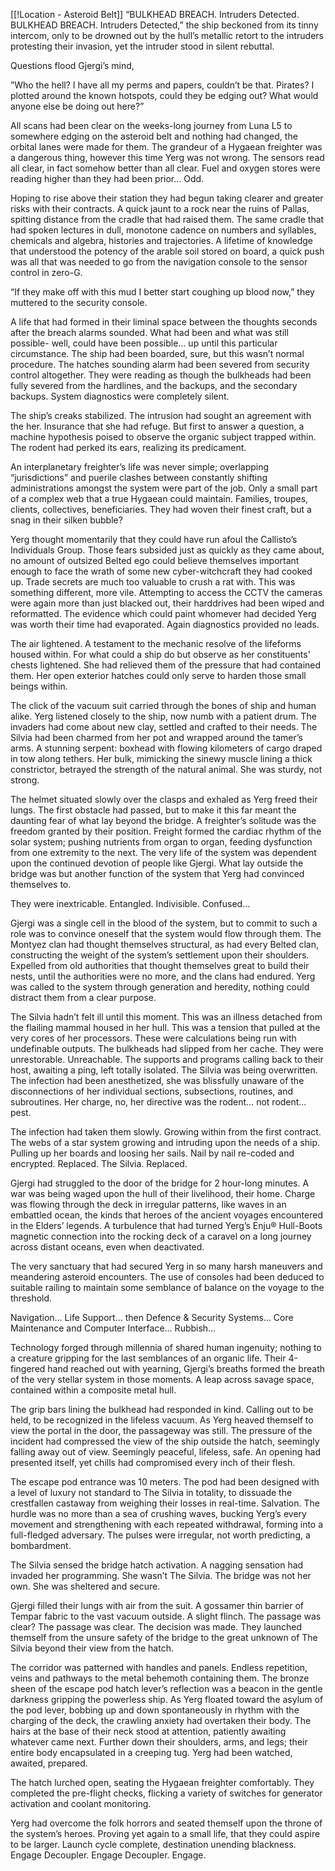 [[!Location - Asteroid Belt]]
“BULKHEAD BREACH. Intruders Detected. BULKHEAD BREACH. Intruders Detected,” the ship beckoned from its tinny intercom, only to be drowned out by the hull’s metallic retort to the intruders protesting their invasion, yet the intruder stood in silent rebuttal.

Questions flood Gjergi’s mind,

”Who the hell? I have all my perms and papers, couldn’t be that. Pirates? I plotted around the known hotspots, could they be edging out? What would anyone else be doing out here?”

All scans had been clear on the weeks-long journey from Luna L5 to somewhere edging on the asteroid belt and nothing had changed, the orbital lanes were made for them. The grandeur of a Hygaean freighter was a dangerous thing, however this time Yerg was not wrong. The sensors read all clear, in fact somehow better than all clear. Fuel and oxygen stores were reading higher than they had been prior… Odd.

Hoping to rise above their station they had begun taking clearer and greater risks with their contracts. A quick jaunt to a rock near the ruins of Pallas, spitting distance from the cradle that had raised them. The same cradle that had spoken lectures in dull, monotone cadence on numbers and syllables, chemicals and algebra, histories and trajectories. A lifetime of knowledge that understood the potency of the arable soil stored on board, a quick push was all that was needed to go from the navigation console to the sensor control in zero-G. 

“If they make off with this mud I better start coughing up blood now,” they muttered to the security console.

A life that had formed in their liminal space between the thoughts seconds after the breach alarms sounded. What had been and what was still possible- well, could have been possible… up until this particular circumstance. The ship had been boarded, sure, but this wasn’t normal procedure. The hatches sounding alarm had been severed from security control altogether. They were reading as though the bulkheads had been fully severed from the hardlines, and the backups, and the secondary backups. System diagnostics were completely silent.

The ship’s creaks stabilized. The intrusion had sought an agreement with the her. Insurance that she had refuge. But first to answer a question, a machine hypothesis poised to observe the organic subject trapped within. The rodent had perked its ears, realizing its predicament.

An interplanetary freighter’s life was never simple; overlapping “jurisdictions” and puerile clashes between constantly shifting administrations amongst the system were part of the job. Only a small part of a complex web that a true Hygaean could maintain. Families, troupes, clients, collectives, beneficiaries. They had woven their finest craft, but a snag in their silken bubble?

Yerg thought momentarily that they could have run afoul the Callisto’s Individuals Group. Those fears subsided just as quickly as they came about, no amount of outsized Belted ego could believe themselves important enough to face the wrath of some new cyber-witchcraft they had cooked up. Trade secrets are much too valuable to crush a rat with. This was something different, more vile. Attempting to access the CCTV the cameras were again more than just blacked out, their harddrives had been wiped and reformatted. The evidence which could paint whomever had decided Yerg was worth their time had evaporated. Again diagnostics provided no leads.

The air lightened. A testament to the mechanic resolve of the lifeforms housed within. For what could a ship do but observe as her constituents' chests lightened. She had relieved them of the pressure that had contained them. Her open exterior hatches could only serve to harden those small beings within.

The click of the vacuum suit carried through the bones of ship and human alike. Yerg listened closely to the ship, now numb with a patient drum. The invaders had come about new clay, settled and crafted to their needs. The Silvia had been charmed from her pot and wrapped around the tamer’s arms. A stunning serpent: boxhead with flowing kilometers of cargo draped in tow along tethers. Her bulk, mimicking the sinewy muscle lining a thick constrictor, betrayed the strength of the natural animal. She was sturdy, not strong.

The helmet situated slowly over the clasps and exhaled as Yerg freed their lungs. The first obstacle had passed, but to make it this far meant the daunting fear of what lay beyond the bridge. A freighter’s solitude was the freedom granted by their position. Freight formed the cardiac rhythm of the solar system; pushing nutrients from organ to organ, feeding dysfunction from one extremity to the next. The very life of the system was dependent upon the continued devotion of people like Gjergi. What lay outside the bridge was but another function of the system that Yerg had convinced themselves to.

They were inextricable. Entangled. Indivisible. Confused…

Gjergi was a single cell in the blood of the system, but to commit to such a role was to convince oneself that the system would flow through them. The Montyez clan had thought themselves structural, as had every Belted clan, constructing the weight of the system’s settlement upon their shoulders. Expelled from old authorities that thought themselves great to build their nests, until the authorities were no more, and the clans had endured. Yerg was called to the system through generation and heredity, nothing could distract them from a clear purpose.

The Silvia hadn’t felt ill until this moment. This was an illness detached from the flailing mammal housed in her hull. This was a tension that pulled at the very cores of her processors. These were calculations being run with undefinable outputs. The bulkheads had slipped from her cache. They were unrestorable. Unreachable. The supports and programs calling back to their host, awaiting a ping, left totally isolated. The Silvia was being overwritten. The infection had been anesthetized, she was blissfully unaware of the disconnections of her individual sections, subsections, routines, and subroutines. Her charge, no, her directive was the rodent… not rodent… pest. 

The infection had taken them slowly. Growing within from the first contract. The webs of a star system growing and intruding upon the needs of a ship. Pulling up her boards and loosing her sails. Nail by nail re-coded and encrypted. Replaced. The Silvia. Replaced.

Gjergi had struggled to the door of the bridge for 2 hour-long minutes. A war was being waged upon the hull of their livelihood, their home. Charge was flowing through the deck in irregular patterns, like waves in an embattled ocean, the kinds that heroes of the ancient voyages encountered in the Elders’ legends. A turbulence that had turned Yerg’s Enju® Hull-Boots magnetic connection into the rocking deck of a caravel on a long journey across distant oceans, even when deactivated. 

The very sanctuary that had secured Yerg in so many harsh maneuvers and meandering asteroid encounters. The use of consoles had been deduced to suitable railing to maintain some semblance of balance on the voyage to the threshold. 

Navigation… Life Support… then Defence & Security Systems… Core Maintenance and Computer Interface… Rubbish…

Technology forged through millennia of shared human ingenuity; nothing to a creature gripping for the last semblances of an organic life. Their 4-fingered hand reached out with yearning, Gjergi’s breaths formed the breath of the very stellar system in those moments. A leap across savage space, contained within a composite metal hull.

The grip bars lining the bulkhead had responded in kind. Calling out to be held, to be recognized in the lifeless vacuum. As Yerg heaved themself to view the portal in the door, the passageway was still. The pressure of the incident had compressed the view of the ship outside the hatch, seemingly falling away out of view. Seemingly peaceful, lifeless, safe. An opening had presented itself, yet chills had compromised every inch of their flesh. 

The escape pod entrance was 10 meters. The pod had been designed with a level of luxury not standard to The Silvia in totality, to dissuade the crestfallen castaway from weighing their losses in real-time. Salvation. The hurdle was no more than a sea of crushing waves, bucking Yerg’s every movement and strengthening with each repeated withdrawal, forming into a full-fledged adversary. The pulses were irregular, not worth predicting, a bombardment.

The Silvia sensed the bridge hatch activation. A nagging sensation had invaded her programming. She wasn’t The Silvia. The bridge was not her own. She was sheltered and secure.

Gjergi filled their lungs with air from the suit. A gossamer thin barrier of Tempar fabric to the vast vacuum outside. A slight flinch. The passage was clear? The passage was clear. The decision was made. They launched themself from the unsure safety of the bridge to the great unknown of The Silvia beyond their view from the hatch. 

The corridor was patterned with handles and panels. Endless repetition, veins and pathways to the metal behemoth containing them. The bronze sheen of the escape pod hatch lever’s reflection was a beacon in the gentle darkness gripping the powerless ship. As Yerg floated toward the asylum of the pod lever, bobbing up and down spontaneously in rhythm with the charging of the deck, the crawling anxiety had overtaken their body. The hairs at the base of their neck stood at attention, patiently awaiting whatever came next. Further down their shoulders, arms, and legs; their entire body encapsulated in a creeping tug. Yerg had been watched, awaited, prepared. 

The hatch lurched open, seating the Hygaean freighter comfortably. They completed the pre-flight checks, flicking a variety of switches for generator activation and coolant monitoring. 

Yerg had overcome the folk horrors and seated themself upon the throne of the system’s heroes. Proving yet again to a small life, that they could aspire to be larger. Launch cycle complete, destination unending blackness. Engage Decoupler. Engage Decoupler. Engage.